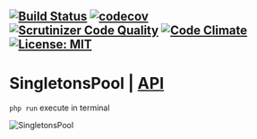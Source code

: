 [![Build Status](https://travis-ci.org/Jagepard/PhpDesignPatterns-SingletonsPool.svg?branch=master)](https://travis-ci.org/Jagepard/PhpDesignPatterns-SingletonsPool)
[![codecov](https://codecov.io/gh/Jagepard/PhpDesignPatterns-SingletonsPool/branch/master/graph/badge.svg)](https://codecov.io/gh/Jagepard/PhpDesignPatterns-SingletonsPool)
[![Scrutinizer Code Quality](https://scrutinizer-ci.com/g/Jagepard/PhpDesignPatterns-SingletonsPool/badges/quality-score.png?b=master)](https://scrutinizer-ci.com/g/Jagepard/PhpDesignPatterns-SingletonsPool/?branch=master)
[![Code Climate](https://codeclimate.com/github/Jagepard/PhpDesignPatterns-SingletonsPool/badges/gpa.svg)](https://codeclimate.com/github/Jagepard/PhpDesignPatterns-SingletonsPool)
[![License: MIT](https://img.shields.io/badge/license-MIT-498e7f.svg)](https://mit-license.org/)
-----

# SingletonsPool | [API](https://github.com/Jagepard/PhpDesignPatterns-SingletonsPool/blob/master/docs.md "Documentation API")
```php run``` execute in terminal

![SingletonsPool](https://github.com/Jagepard/PhpDesignPatterns-SingletonsPool/blob/master/UML.png)
